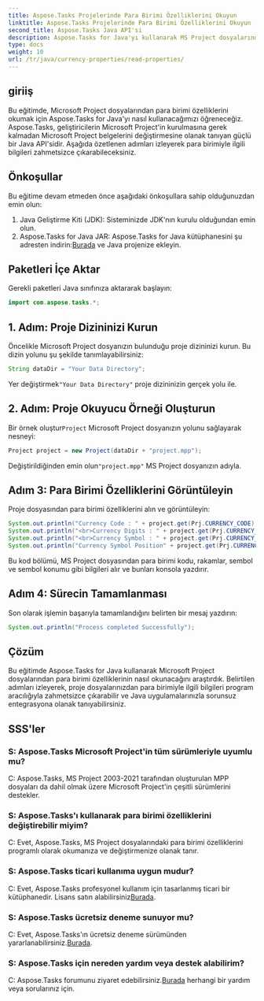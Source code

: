 ```yaml
---
title: Aspose.Tasks Projelerinde Para Birimi Özelliklerini Okuyun
linktitle: Aspose.Tasks Projelerinde Para Birimi Özelliklerini Okuyun
second_title: Aspose.Tasks Java API'si
description: Aspose.Tasks for Java'yı kullanarak MS Project dosyalarından para birimi bilgilerini nasıl çıkaracağınızı öğrenin. Adım adım kılavuz sağlanmıştır.
type: docs
weight: 10
url: /tr/java/currency-properties/read-properties/
---
```

## giriiş
Bu eğitimde, Microsoft Project dosyalarından para birimi özelliklerini okumak için Aspose.Tasks for Java'yı nasıl kullanacağımızı öğreneceğiz. Aspose.Tasks, geliştiricilerin Microsoft Project'in kurulmasına gerek kalmadan Microsoft Project belgelerini değiştirmesine olanak tanıyan güçlü bir Java API'sidir. Aşağıda özetlenen adımları izleyerek para birimiyle ilgili bilgileri zahmetsizce çıkarabileceksiniz.
## Önkoşullar
Bu eğitime devam etmeden önce aşağıdaki önkoşullara sahip olduğunuzdan emin olun:
1. Java Geliştirme Kiti (JDK): Sisteminizde JDK'nın kurulu olduğundan emin olun.
2.  Aspose.Tasks for Java JAR: Aspose.Tasks for Java kütüphanesini şu adresten indirin:[Burada](https://releases.aspose.com/tasks/java/) ve Java projenize ekleyin.
## Paketleri İçe Aktar
Gerekli paketleri Java sınıfınıza aktararak başlayın:
```java
import com.aspose.tasks.*;
```
## 1. Adım: Proje Dizininizi Kurun
Öncelikle Microsoft Project dosyanızın bulunduğu proje dizininizi kurun. Bu dizin yolunu şu şekilde tanımlayabilirsiniz:
```java
String dataDir = "Your Data Directory";
```
 Yer değiştirmek`"Your Data Directory"` proje dizininizin gerçek yolu ile.
## 2. Adım: Proje Okuyucu Örneği Oluşturun
 Bir örnek oluştur`Project` Microsoft Project dosyanızın yolunu sağlayarak nesneyi:
```java
Project project = new Project(dataDir + "project.mpp");
```
 Değiştirildiğinden emin olun`"project.mpp"` MS Project dosyanızın adıyla.
## Adım 3: Para Birimi Özelliklerini Görüntüleyin
Proje dosyasından para birimi özelliklerini alın ve görüntüleyin:
```java
System.out.println("Currency Code : " + project.get(Prj.CURRENCY_CODE).toString());
System.out.println("<br>Currency Digits : " + project.get(Prj.CURRENCY_DIGITS).toString());
System.out.println("<br>Currency Symbol : " + project.get(Prj.CURRENCY_SYMBOL).toString());
System.out.println("Currency Symbol Position" + project.get(Prj.CURRENCY_SYMBOL_POSITION).toString());
```
Bu kod bölümü, MS Project dosyasından para birimi kodu, rakamlar, sembol ve sembol konumu gibi bilgileri alır ve bunları konsola yazdırır.
## Adım 4: Sürecin Tamamlanması
Son olarak işlemin başarıyla tamamlandığını belirten bir mesaj yazdırın:
```java
System.out.println("Process completed Successfully");
```
## Çözüm
Bu eğitimde Aspose.Tasks for Java kullanarak Microsoft Project dosyalarından para birimi özelliklerinin nasıl okunacağını araştırdık. Belirtilen adımları izleyerek, proje dosyalarınızdan para birimiyle ilgili bilgileri program aracılığıyla zahmetsizce çıkarabilir ve Java uygulamalarınızla sorunsuz entegrasyona olanak tanıyabilirsiniz.
## SSS'ler
### S: Aspose.Tasks Microsoft Project'in tüm sürümleriyle uyumlu mu?
C: Aspose.Tasks, MS Project 2003-2021 tarafından oluşturulan MPP dosyaları da dahil olmak üzere Microsoft Project'in çeşitli sürümlerini destekler.
### S: Aspose.Tasks'ı kullanarak para birimi özelliklerini değiştirebilir miyim?
C: Evet, Aspose.Tasks, MS Project dosyalarındaki para birimi özelliklerini programlı olarak okumanıza ve değiştirmenize olanak tanır.
### S: Aspose.Tasks ticari kullanıma uygun mudur?
 C: Evet, Aspose.Tasks profesyonel kullanım için tasarlanmış ticari bir kütüphanedir. Lisans satın alabilirsiniz[Burada](https://purchase.aspose.com/buy).
### S: Aspose.Tasks ücretsiz deneme sunuyor mu?
 C: Evet, Aspose.Tasks'ın ücretsiz deneme sürümünden yararlanabilirsiniz.[Burada](https://releases.aspose.com/).
### S: Aspose.Tasks için nereden yardım veya destek alabilirim?
 C: Aspose.Tasks forumunu ziyaret edebilirsiniz.[Burada](https://forum.aspose.com/c/tasks/15) herhangi bir yardım veya sorularınız için.